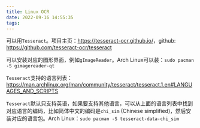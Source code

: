 ```yaml
---
title: Linux OCR
date: 2022-09-16 14:55:35
tags:
---
```


可以用`Tesseract`。项目主页：<https://tesseract-ocr.github.io/>，github: <https://github.com/tesseract-ocr/tesseract>

可以安装对应的图形界面，例如`gImageReader`。Arch Linux可以装：`sudo pacman -S gimagereader-qt`

`Tesseract`支持的语言列表：<https://man.archlinux.org/man/community/tesseract/tesseract.1.en#LANGUAGES_AND_SCRIPTS>

`Tesseract`默认只支持英语，如果要支持其他语言，可以从上面的语言列表中找到对应语言的编码，比如简体中文的编码是`chi_sim` (Chinese simplified)，然后安装对应的语言包。Arch Linux：`sudo pacman -S tesseract-data-chi_sim`
